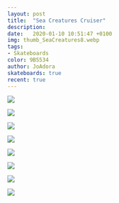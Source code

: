 ```yaml
---
layout: post
title:  "Sea Creatures Cruiser"
description: 
date:   2020-01-10 10:51:47 +0100
img: thumb_SeaCreatures8.webp
tags: 
- Skateboards
color: 9B5534
author: JoAdora
skateboards: true
recent: true
---
```

![]({{site.baseurl}}/images/SeaCreatures2.webp)

![]({{site.baseurl}}/images/SeaCreatures1.webp)

![]({{site.baseurl}}/images/SeaCreatures3.webp)

![]({{site.baseurl}}/images/SeaCreatures4.webp)

![]({{site.baseurl}}/images/SeaCreatures5.webp)

![]({{site.baseurl}}/images/SeaCreatures6.webp)

![]({{site.baseurl}}/images/SeaCreatures7.webp)

![]({{site.baseurl}}/images/SeaCreatures8.webp)